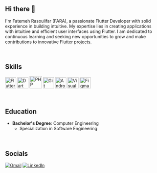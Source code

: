 ## Hi there 👋
I'm Fatemeh Rasoulifar (FARA), a passionate Flutter Developer with solid experience in building intuitive. My expertise lies in creating applications with intuitive and efficient user interfaces using Flutter. I am dedicated to continuous learning and seeking new opportunities to grow and make contributions to innovative Flutter projects.


<!--
**faradevelop/faradevelop** is a ✨ _special_ ✨ repository because its `README.md` (this file) appears on your GitHub profile.

Here are some ideas to get you started:

- 🔭 I’m currently working on ...
- 🌱 I’m currently learning ...
- 👯 I’m looking to collaborate on ...
- 🤔 I’m looking for help with ...
- 💬 Ask me about ...
- 📫 How to reach me: ...
- 😄 Pronouns: ...
- ⚡ Fun fact: ...
-->
</br>   

## Skills

<a href="https://flutter.dev/" target="_blank" rel="noreferrer"><img src="https://raw.githubusercontent.com/danielcranney/readme-generator/main/public/icons/skills/flutter-colored.svg" alt="Flutter" width="36" height="36" /></a>
<a href="https://dart.dev/" target="_blank" rel="noreferrer"><img src="https://raw.githubusercontent.com/danielcranney/readme-generator/main/public/icons/skills/dart-colored.svg" alt="Dart" width="36" height="36" /></a>
<a href="https://www.php.net/" target="_blank" rel="noreferrer"><img src="https://raw.githubusercontent.com/danielcranney/readme-generator/main/public/icons/skills/php-colored.svg" alt="PHP" width="40" height="40" /></a>
<a href="https://git-scm.com/" target="_blank" rel="noreferrer"><img src="https://raw.githubusercontent.com/danielcranney/readme-generator/main/public/icons/skills/git-colored.svg" alt="Git" width="36" height="36" /></a>
<a href="https://developer.android.com/studio" target="_blank" rel="noreferrer"><img src="https://img.icons8.com/color/48/000000/android-studio.png" alt="Android Studio" width="36" height="36" /></a>
<a href="https://code.visualstudio.com/" target="_blank" rel="noreferrer"><img src="https://img.icons8.com/color/48/000000/visual-studio-code-2019.png" alt="Visual Studio Code" width="36" height="36" /></a>
<a href="https://www.figma.com/" target="_blank" rel="noreferrer"><img src="https://img.icons8.com/color/48/000000/figma.png" alt="Figma" width="36" height="36"  /></a>
</p>
</br>

## Education
- **Bachelor's Degree**: Computer Engineering
  - Specialization in Software Engineering
</br>


## Socials
<div align="left">
  <a href="mailto:fatemehrasoulifar@gmail.com"><img alt="Gmail" src="https://img.shields.io/badge/-GMAIL-D14836?style=for-the-badge&logo=gmail&logoColor=white" /></a>
  <a href="https://www.linkedin.com/in/faradev"><img alt="LinkedIn" src="https://img.shields.io/badge/-LinkedIn-0A66C2?style=for-the-badge&logo=linkedin&logoColor=white" /></a>
</div>
  
                    


